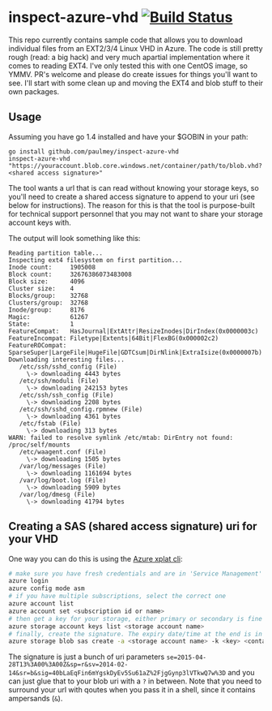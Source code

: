 # inspect-azure-vhd [![Build Status](https://travis-ci.org/paulmey/inspect-azure-vhd.svg?branch=master)](https://travis-ci.org/paulmey/inspect-azure-vhd)

This repo currently contains sample code that allows you to download individual
files from an EXT2/3/4 Linux VHD in Azure. The code is still pretty rough (read: a big hack)
and very much apartial implementation where it comes to reading EXT4. I've only tested
this with one CentOS image, so YMMV. PR's welcome and please do create issues for things 
you'll want to see. I'll start with some clean up and moving the EXT4 and blob stuff to 
their own packages.

## Usage

Assuming you have go 1.4 installed and have your $GOBIN in your path:
```
go install github.com/paulmey/inspect-azure-vhd
inspect-azure-vhd "https://youraccount.blob.core.windows.net/container/path/to/blob.vhd?<shared access signature>"
```
The tool wants a url that is can read without knowing your storage keys, so you'll need to create a
shared access signature to append to your uri (see below for instructions). The reason for this is that the tool is purpose-built
for technical support personnel that you may not want to share your storage account keys with.

The output will look something like this:
```
Reading partition table...
Inspecting ext4 filesystem on first partition...
Inode count:     1905008
Block count:     32676386073483008
Block size:      4096
Cluster size:    4
Blocks/group:    32768
Clusters/group:  32768
Inode/group:     8176
Magic:           61267
State:           1
FeatureCompat:   HasJournal|ExtAttr|ResizeInodes|DirIndex(0x0000003c)
FeatureIncompat: Filetype|Extents|64Bit|FlexBG(0x000002c2)
FeatureROCompat: SparseSuper|LargeFile|HugeFile|GDTCsum|DirNlink|ExtraIsize(0x0000007b)
Downloading interesting files...
   /etc/ssh/sshd_config (File) 
     \-> downloading 4443 bytes
   /etc/ssh/moduli (File) 
     \-> downloading 242153 bytes
   /etc/ssh/ssh_config (File) 
     \-> downloading 2208 bytes
   /etc/ssh/sshd_config.rpmnew (File) 
     \-> downloading 4361 bytes
   /etc/fstab (File) 
     \-> downloading 313 bytes
WARN: failed to resolve symlink /etc/mtab: DirEntry not found: /proc/self/mounts
   /etc/waagent.conf (File) 
     \-> downloading 1505 bytes
   /var/log/messages (File) 
     \-> downloading 1161694 bytes
   /var/log/boot.log (File) 
     \-> downloading 5909 bytes
   /var/log/dmesg (File) 
     \-> downloading 41794 bytes
```

## Creating a SAS (shared access signature) uri for your VHD

One way you can do this is using the [Azure xplat cli](http://github.com/Azure/azure-xplat-cli):
```sh
# make sure you have fresh credentials and are in 'Service Management' mode
azure login
azure config mode asm
# if you have multiple subscriptions, select the correct one
azure account list
azure account set <subscription id or name>
# then get a key for your storage, either primary or secondary is fine
azure storage account keys list <storage account name>
# finally, create the signature. The expiry date/time at the end is in UTC
azure storage blob sas create -a <storage account name> -k <key> <container> <blob path> r 2015-06-01T13:00:00
```

The signature is just a bunch of uri parameters `se=2015-04-28T13%3A00%3A00Z&sp=r&sv=2014-02-14&sr=b&sig=40bLaEqFin6mYgskDyEv5Su61aZ%2FjgGynp3lVTkwQ7w%3D`
and you can just glue that to your blob uri with a `?` in between. 
Note that you need to surround your url with qoutes when you pass it in a shell, since it contains ampersands (`&`).
